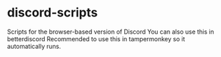 # discord-scripts
Scripts for the browser-based version of Discord
You can also use this in betterdiscord
Recommended to use this in tampermonkey so it automatically runs.

